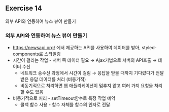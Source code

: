 ## Exercise 14

외부 API와 연동하여 뉴스 뷰어 만들기

### 외부 API와 연동하여 뉴스 뷰어 만들기

* https://newsapi.org/ 에서 제공하는 API를 사용하여 데이터를 받아, styled-components로 스타일링
* 시간이 걸리는 작업 - 서버 쪽 데이터 필요 → Ajax기법으로 서버의 API호출 → 데이터 수신
  * 네트워크 송수신 과정에서 시간이 걸림 → 응답을 받을 때까지 기다렸다가 전달 받은 응답 데이터를 처리 (비동기적)
  * 비동기적으로 처리하면 웹 애플리케이션이 멈추지 않고 여러 가지 요청을 처리할 수도 있음
* 비동기적으로 처리 - setTimeout함수로 특정 작업 예약
  * 콜백 함수 사용 - 함수  자체를 함수의 인자로 전달
    